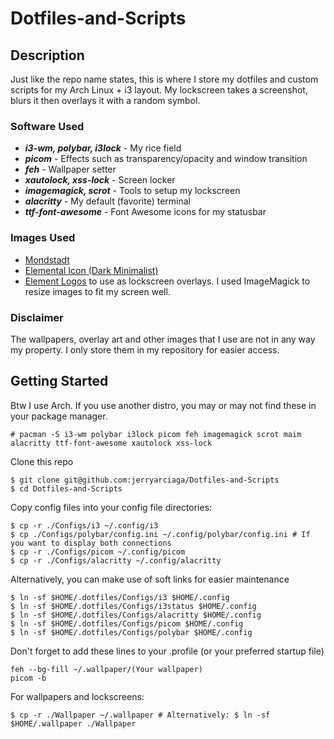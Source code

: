 # Dotfiles-and-Scripts

## Description
Just like the repo name states, this is where I store my dotfiles and custom scripts
for my Arch Linux + i3 layout. My lockscreen takes a screenshot, blurs it then
overlays it with a random symbol.

### Software Used
- ***i3-wm, polybar, i3lock*** - My rice field
- ***picom*** - Effects such as transparency/opacity and window transition
- ***feh*** - Wallpaper setter
- ***xautolock, xss-lock*** - Screen locker
- ***imagemagick, scrot*** - Tools to setup my lockscreen
- ***alacritty*** - My default (favorite) terminal
- ***ttf-font-awesome*** - Font Awesome icons for my statusbar

### Images Used
- [Mondstadt](https://www.reddit.com/r/Genshin_Impact/comments/okqdv9/moon_over_monstadt/)
- [Elemental Icon (Dark Minimalist)](https://www.reddit.com/r/Genshin_Impact/comments/jbextw/i_made_2_wallpapers_of_the_genshin_elements/)
- [Element Logos](https://genshin-impact.fandom.com/wiki/Genshin_Impact_Wiki)
to use as lockscreen overlays. I used ImageMagick to resize images to fit my screen well.

### Disclaimer
The wallpapers, overlay art and other images that I use are not in any way my property.
I only store them in my repository for easier access.

## Getting Started
Btw I use Arch. If you use another distro, you may or may not find these in your
package manager.
```
# pacman -S i3-wm polybar i3lock picom feh imagemagick scrot maim alacritty ttf-font-awesome xautolock xss-lock
```
Clone this repo
```
$ git clone git@github.com:jerryarciaga/Dotfiles-and-Scripts
$ cd Dotfiles-and-Scripts
```
Copy config files into your config file directories:
```
$ cp -r ./Configs/i3 ~/.config/i3
$ cp ./Configs/polybar/config.ini ~/.config/polybar/config.ini # If you want to display both connections
$ cp -r ./Configs/picom ~/.config/picom
$ cp -r ./Configs/alacritty ~/.config/alacritty
```

Alternatively, you can make use of soft links for easier maintenance
```
$ ln -sf $HOME/.dotfiles/Configs/i3 $HOME/.config
$ ln -sf $HOME/.dotfiles/Configs/i3status $HOME/.config
$ ln -sf $HOME/.dotfiles/Configs/alacritty $HOME/.config
$ ln -sf $HOME/.dotfiles/Configs/picom $HOME/.config
$ ln -sf $HOME/.dotfiles/Configs/polybar $HOME/.config
```

Don't forget to add these lines to your .profile (or your preferred startup file)
```
feh --bg-fill ~/.wallpaper/(Your wallpaper)
picom -b
```

For wallpapers and lockscreens:
```
$ cp -r ./Wallpaper ~/.wallpaper # Alternatively: $ ln -sf $HOME/.wallpaper ./Wallpaper 
```
